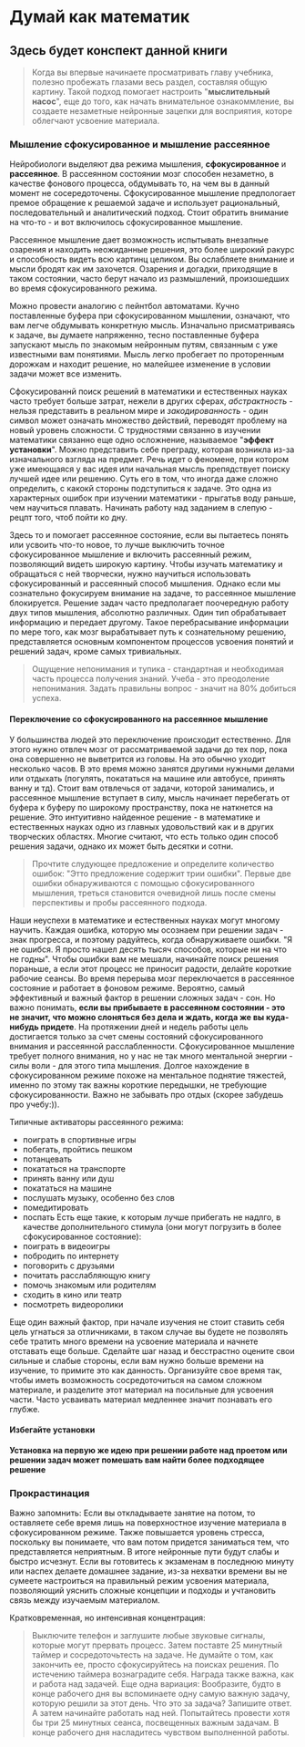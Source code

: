 # Думай как математик
## Здесь будет конспект данной книги

> Когда вы впервые начинаете просматривать главу учебника, полезно пробежать глазами весь раздел, составляя общую картину. Такой подход помогает настроить "**мыслительный насос**", еще до того, как начать внимательное ознакоммление, вы создаете незаметные нейронные зацепки для восприятия, которе облегчают усвоение материала.

### Мышление сфокусированное и мышление рассеянное

Нейробиологи выделяют два режима мышления, **сфокусированное** и **рассеянное**. В рассеянном состоянии мозг способен незаметно, в качестве фонового процесса, обдумывать то, на чем вы в данный момент не сосередоточены.
Сфокусированное мышление предпологает премое обращение к решаемой задаче и использует рациональный, последовательный и аналитический подход. Стоит обратить внимание на что-то - и вот включилось сфокусированное мышление. 

Рассеянное мышление дает возможность испытывать внезапные озарения и находить неожиданные решения, это более широкий ракурс и способность видеть всю картинц целиком. Вы ослабляете внимание и мысли бродят как им захочется. Озарения и догадки, приходящие в таком состоянии, часто берут начало из размышлений, произошедших во время сфокусированного режима.

Можно провести аналогию с пейнтбол автоматами. Кучно поставленные буфера при сфокусированном мышлении, означают, что вам легче обдумывать конкретную мысль. Изначально присматриваясь к задаче, вы думаете напряженно, тесно поставленные буфера запускают мысль по знакомым нейронным путям, связанным с уже известными вам понятиями. Мысль легко пробегает по проторенным дорожкам и находит решение, но малейшее изменение в условии задачи может все изменить. 

Сфокусированнй поиск решений в математики и естественных науках часто требует больше затрат, нежели в других сферах, _абстрактность_ - нельзя представить в реальном мире и _закодированность_ - один символ может означать множество действий, переводят проблему на новый уровень сложности. С трудностями связанно в изучении математики связанно еще одно осложнение, называемое "**эффект установки**". Можно представить себе преграду, которая возникла из-за изначального взгляда на предмет. Речь идет о феномене, при котором уже имеющаяся у вас идея или начальная мысль препядствует поиску лучшей идее или решению. Суть его в том, что иногда даже сложно определить, с какокй стороны подступиться к задаче. Это одна из характерных ошибок при изучении математики - прыгатьв воду раньше, чем научиться плавать. Начинать работу над заданием в слепую - рецпт того, чтоб пойти ко дну. 

Здесь то и помогает рассеянное состояние, если вы пытаетесь понять или усвоить что-то новое, то лучше выключить точное сфокусированное мышление и включить рассеянный режим, позволяющий видеть широкую картину. 
Чтобы изучать математику и обращаться с ней творчески, нужно научиться использовать сфокусированный и рассеянный способ мышления. Однако если мы сознательно фокусируем внимание на задаче, то рассеянное мышление блокируется. Решение задач часто предполагает поочередную работу двух типов мышления, абсолютно различных. Один тип обрабатывает информацию и передает другому. Такое перебрасывание информации по мере того, как мозг вырабатывает путь к сознательному решению, представляется основным компонентом процессов усвоения понятий и решений задач, кроме самых тривиальных.  

> Ощущение непонимания и тупика - стандартная и необходимая часть процесса получения знаний. Учеба - это преодоление непонимания. Задать правильны вопрос - значит на 80% добиться успеха.

#### Переключение со сфокусированного на рассеянное мышление 
У большинства людей это переключение происходит естественно. Для этого нужно отвлеч мозг от рассматриваемой задачи до тех пор, пока она совершенно не выветрится из головы. На это обычно уходит несколько часов. В это время можно занятся другими нужными делами или отдыхать (погулять, покататься на машине или автобусе, принять ванну и тд). 
Стоит вам отвлечься от задачи, которой занимались, и рассеянное мышление вступает в силу, мысль начинает перебегать от буфера к буферу по широкому пространству, пока не наткнется на решение. 
Это интуитивно найденное решение - в математике и естественных науках одно из главных удовольствий как и в других творческих областях. Многие считают, что есть только один способ решения задачи, однако их может быть десятки и сотни. 
> Прочтите слудующее предложение и определите количество ошибок: "Этто предложение содержит трии ошибки". Первые две ошибки обнаруживаются с помощью сфокусированного мышления, треться становится очевидной лишь после смены перспективы и пробы рассеянного подхода. 

Наши неуспехи в математике и естественных науках могут многому научить. Каждая ошибка, которую мы осознаем при решении задач - знак прогресса, и поэтому радуйтесь, когда обнаруживаете ошибки. "Я не ошибся. Я просто нашел десять тысяч способов, которые ни на что не годны".
Чтобы ошибки вам не мешали, начинайте поиск решения пораньше, а если этот процесс не приносит радости, делайте короткие рабочие сеансы. Во время перерыва мозг переключается в рассеянное состояние и работает в фоновом режиме. Вероятно, самый эффективный и важный фактор в решении сложных задач - сон. Но важно понимать, **если вы прибываете в рассеянном состоянии - это не значит, что можно слоняться без дела и ждать, когда же вы куда-нибудь придете**. На протяжении дней и недель работы цель достигается только за счет смены состояний сфокусированного внимания и рассеянной расслабленности. Сфокусированное мышление требует полного внимания, но у нас не так много ментальной энергии - силы воли - для этого типа мышления. Долгое нахождение в сфокусированном режиме похоже на ментальное поднятие тяжестей, именно по этому так важны короткие передышки, не требующие сфокусированности. Важно не забывать про отдых (скорее забудешь про учебу:)).

Типичные активаторы рассеянного режима:
- поиграть в спортивные игры
- побегать, пройтись пешком
- потанцевать
- покататься на транспорте
- принять ванну или душ
- покататься на машине
- послушать музыку, особенно без слов
- помедитировать
- поспать
Есть еще такие, к которым лучше прибегать не надлго, в качестве дополнительного стимула (они могут погрузить в более сфокусированное состояние):
- поиграть в видеоигры
- побродить по интернету
- поговорить с друзьями
- почитать расслабляющую книгу
- помочь знакомым или родителям
- сходить в кино или театр
- посмотреть видеоролики

Еще один важный фактор, при начале изучения не стоит ставить себя цель угнаться за отличниками, в таком случае вы будете не позволять себе тратить много времени на усвоение материала и начнете отставать еще больше. Сделайте шаг назад и бесстрастно оцените свои сильные и слабые стороны, если вам нужно больше времени на изучение, то примите это как данность. Организуйте свое время так, чтобы иметь возможность сосредоточиться на самом сложном материале, и разделите этот материал на посильные для усвоения части. Часто усваивать материал медленнее значит познавать его глубже. 

#### Избегайте установки
**Установка на первую же идею при решении работе над проетом или решении задач может помешать вам найти более подходящее решение**

### Прокрастинация 
Важно запомнить: Если вы откладываете занятие на потом, то оставляете себе время лишь на поверхностное изучение материала в сфокусированном режиме. Также повышается уровень стресса, поскольку вы понимаете, что вам потом придется заниматься тем, что представляется неприятным. В итоге нейронные пути будут слабы и быстро исчезнут. 
Если вы готовитесь к экзаменам в последнюю минуту или наспех делаете домашнее задание, из-за нехватки времени вы не сумеете настроиться на правильный режим усвоения материала, позволяющий уяснить сложные концепции и подходы и учтановить связь между изучаемым материалом. 

Кратковременная, но интенсивная концентрация:
> Выключите телефон и заглушите любые звуковые сигналы, которые могут прервать процесс. Затем поставте 25 минутный таймер и сосредоточьтесть на задаче. Не думайте о том, как закончить ее, просто сфокусируйтесь на поисках решения. По истечению таймера вознаградите себя. Награда также важна, как и работа над задачей. Еще одна вариация: Вообразите, будто в конце рабочего дня вы вспоминаете одну самую важную задачу, которую решили за этот день. Что это за задача? Запишите ответ. А затем начинайте работать над ней. Попытайтесь провести хотя бы три 25 минутных сеанса, посвещенных важным задачам. В конце рабочего дня насладитесь чувством выполненной работы.






